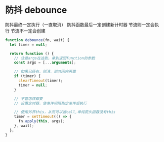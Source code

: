 # 防抖 debounce

防抖最终一定执行（一直取消） 防抖函数最后一定创建新计时器
节流则一定会执行 节流不一定会创建

```js
function debounce(fn, wait) {
  let timer = null;

  return function () {
    // 注意args在这取，拿到返回function的参数
    const args = [...arguments];

    // 如果已经有，则清，到时间完再做
    if (timer) {
      clearTimeout(timer);
      timer = null;
    }

    // 不管怎样都要
    // 设置定时器，使事件间隔指定事件后执行

    // 使用外界this，从而可以被call,单纯箭头函数没有this
    timer = setTimeout(() => {
      fn.apply(this, args);
    }, wait);
  };
}
```
